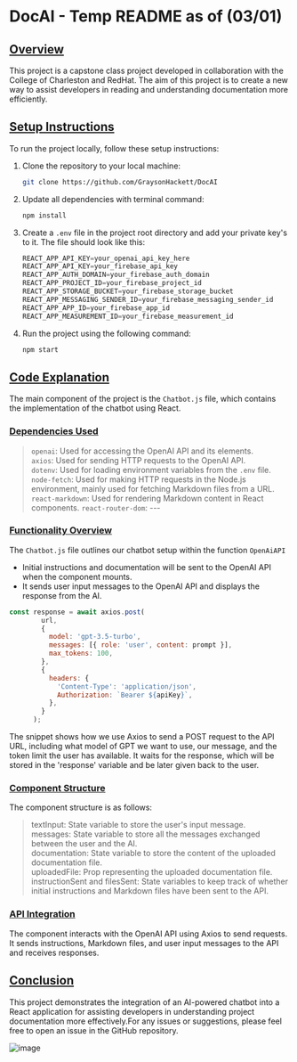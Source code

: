 # DocAI - Temp README as of (03/01)

## <u>Overview</u>

This project is a capstone class project developed in collaboration with the College of Charleston and RedHat. The aim of this project is to create a new way to assist developers in reading and understanding documentation more efficiently.

## <u>Setup Instructions</u>

To run the project locally, follow these setup instructions:

1. Clone the repository to your local machine:
   ```sh 
   git clone https://github.com/GraysonHackett/DocAI
   ```
2. Update all dependencies with terminal command: 
   ```sh
   npm install 
   ```   
3. Create a `.env` file in the project root directory and add your private key's to it. The file should look like this:
   ```js
   REACT_APP_API_KEY=your_openai_api_key_here
   REACT_APP_API_KEY=your_firebase_api_key
   REACT_APP_AUTH_DOMAIN=your_firebase_auth_domain
   REACT_APP_PROJECT_ID=your_firebase_project_id
   REACT_APP_STORAGE_BUCKET=your_firebase_storage_bucket
   REACT_APP_MESSAGING_SENDER_ID=your_firebase_messaging_sender_id
   REACT_APP_APP_ID=your_firebase_app_id
   REACT_APP_MEASUREMENT_ID=your_firebase_measurement_id
   ```
4. Run the project using the following command:
   ```sh
   npm start
   ```

## <u>Code Explanation</u>

The main component of the project is the `Chatbot.js` file, which contains the implementation of the chatbot using React.

### <u>Dependencies Used</u>

> `openai`: Used for accessing the OpenAI API and its elements.<br>
> `axios`: Used for sending HTTP requests to the OpenAI API.<br>
> `dotenv`: Used for loading environment variables from the `.env` file.<br>
> `node-fetch`: Used for making HTTP requests in the Node.js environment, mainly used for fetching Markdown files from a URL.<br>
> `react-markdown`: Used for rendering Markdown content in React components.
> `react-router-dom`: --- 

### <u>Functionality Overview</u>

The `Chatbot.js` file outlines our chatbot setup within the function `OpenAiAPI`

- Initial instructions and documentation will be sent to the OpenAI API when the component mounts.
- It sends user input messages to the OpenAI API and displays the response from the AI.

```js
const response = await axios.post(
        url,
        {
          model: 'gpt-3.5-turbo',
          messages: [{ role: 'user', content: prompt }],
          max_tokens: 100,
        },
        {
          headers: {
            'Content-Type': 'application/json',
            Authorization: `Bearer ${apiKey}`,
          },
        }
      );
```

The snippet shows how we use Axios to send a POST request to the API URL, including what model of GPT we want to use, our message, and the token limit the user has available. It waits for the response, which will be stored in the 'response' variable and be later given back to the user.

### <u>Component Structure</u>

The component structure is as follows:

> textInput: State variable to store the user's input message.<br>
> messages: State variable to store all the messages exchanged between the user and the AI.<br>
> documentation: State variable to store the content of the uploaded documentation file.<br>
> uploadedFile: Prop representing the uploaded documentation file.<br>
> instructionSent and filesSent: State variables to keep track of whether initial instructions and Markdown files have been sent to the API.

### <u>API Integration</u>

The component interacts with the OpenAI API using Axios to send requests. It sends instructions, Markdown files, and user input messages to the API and receives responses.

## <u>Conclusion</u>

This project demonstrates the integration of an AI-powered chatbot into a React application for assisting developers in understanding project documentation more effectively.For any issues or suggestions, please feel free to open an issue in the GitHub repository.

![image](https://venturebeat.com/wp-content/uploads/2021/09/Red-Hat-e1684880569131.jpg?w=1200&strip=all)
